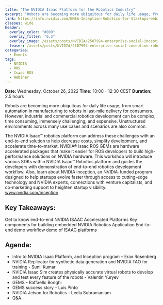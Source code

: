 ```yaml
---
title: "The NVIDIA Isaac Platform for the Robotics Industry"
excerpt: "Robots are becoming more ubiquitous for daily life usage, from smart automation in manufacturing to robots in last-mile delivery for consumers."
link: https://info.nvidia.com/EMEA-Inception-Robotics-for-Startups-webinar.html
classes: wide
header:
  overlay_color: "#000"
  overlay_filter: "0.5"
  overlay_image: /assets/posts/NVIDIA/2507994-enterprise-social-inception-robotics-webinar-fb-ig-2048x2048-opt-2.jpg
  teaser: /assets/posts/NVIDIA/2507994-enterprise-social-inception-robotics-webinar-fb-ig-2048x2048-opt-2.jpg
categories:
  - Events
tags:
  - NVIDIA
  - ROS
  - Isaac ROS
  - Webinar
---
```


**Date:** Wednesday, October 26, 2022
**Time:** 10:00 - 12:30 CEST
**Duration:** 2.5 hours

Robots are becoming more ubiquitous for daily life usage, from smart automation in manufacturing to robots in last-mile delivery for consumers. However, industrial and commercial robotics development can be complex, time consuming, immensely challenging, and expensive. Unstructured environments across many use cases and scenarios are also common.

The NVIDIA Isaac™ robotics platform can address these challenges with an end-to-end solution to help decrease costs, simplify development, and accelerate time-to-market. NVIDIA® Isaac ROS GEMs are hardware accelerated packages that make it easier for ROS developers to build high-performance solutions on NVIDIA hardware. This workshop will introduce various SDKs within NVIDIA Isaac™ Robotics platform and guides the developers with demonstration of end-to-end robotics development workflow. Also, learn about NVIDIA Inception, an NVIDIA-funded program designed to help startups evolve faster through access to cutting-edge technology and NVIDIA experts, connections with venture capitalists, and co-marketing support to heighten startup visibility. www.nvidia.com/inception

## Key Takeaways:

Get to know end-to-end NVIDIA ISAAC Accelerated Platforms
Key components for building embedded NVIDIA Robotics Application
End-to-end demo workflow demo of ISAAC platforms

## Agenda:

* Intro to NVIDIA Isaac Platform, and Inception program – Eran Rosenberg
* NVIDIA Replicator for synthetic data generation and NVIDIA TAO for training - Sunil Kumar
* NVIDIA Isaac Sim creates physically accurate virtual robots to develop and test every feature of the robots - Valentin Yuryev
* GEMS - Raffaello Bonghi
* GEMS success story – Luis Pinto
* NVIDIA Jetson for Robotics - Leela Subramaniam
* Q&A